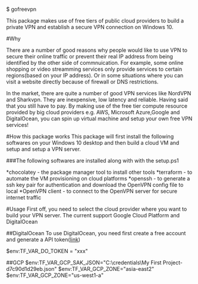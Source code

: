 $ gofreevpn

This package makes use of free tiers of public cloud providers to build a private VPN and establish a secure VPN connection on Windows 10.

#Why

There are a number of good reasons why people would like to use VPN to secure their online traffic or prevent their real IP address from being identified by the other side of commnuication. For example, some online shopping or video streamming services only provide services to certain regions(based on your IP address). Or in some situations where you can visit a website directly because of firewall or DNS restrictions.

In the market, there are quite a number of good VPN services like NordVPN and Sharkvpn. They are inexpensive, low latency and reliable. Having said that you still have to pay. By making use of the free tier compute resource provided by big cloud providers e.g. AWS, Microsoft Azure,Google and DigitalOcean, you can spin up virtual machine and setup your own free VPN services!


#How this package works
This package will first install the following softwares on your Windows 10 desktop and then build a cloud VM and setup and setup a VPN server.

###The following softwares are installed along with with the setup.ps1

*chocolatey - the package manager tool to install other tools
*terraform - to automate the VM provisioning on cloud platforms
*openssh - to generate a ssh key pair for authentication and download the OpenVPN config file to local
*OpenVPN client - to connect to the OpenVPN server for secure internet traffic


#Usage
First off, you need to select the cloud provider where you want to build your VPN server. The current support Google Cloud Platform and DigitalOcean

##DigitalOcean
To use DigitalOcean, you need first create a free account and generate a API token([link](https://www.digitalocean.com/docs/api/create-personal-access-token/))

$env:TF_VAR_DO_TOKEN = "xxx"

##GCP
$env:TF_VAR_GCP_SAK_JSON="C:\credentials\My First Project-d7c90d1d29eb.json"
$env:TF_VAR_GCP_ZONE="asia-east2"
$env:TF_VAR_GCP_ZONE="us-west1-a"
